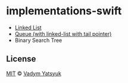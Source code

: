 # implementations-swift

* [Linked List](https://github.com/VadimDez/implementations-swift/blob/master/linked-list/linked-list/LinkedList.swift)
* [Queue (with linked-list with tail pointer)](https://github.com/VadimDez/implementations-swift/blob/master/linked-list/linked-list/Queue.swift)
* Binary Search Tree

## License

[MIT](https://tldrlegal.com/license/mit-license) © [Vadym Yatsyuk](https://github.com/vadimdez)
